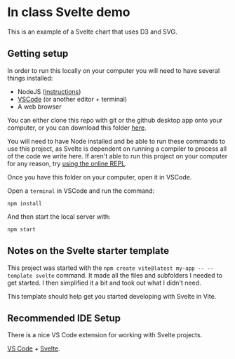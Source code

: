 # In class Svelte demo

This is an example of a Svelte chart that uses D3 and SVG.

## Getting setup

In order to run this locally on your computer you will need to have several things installed:

- NodeJS ([instructions](https://github.com/jsoma/interactives-class-content/blob/main/301-setup-node.md))
- [VSCode](https://code.visualstudio.com/) (or another editor + terminal)
- A web browser

You can either clone this repo with git or the github desktop app onto your computer, or you can download this folder [here](https://github.com/mitchthorson/lede-2022-dataviz/releases/download/v1.1/completed-svelte.zip).

You will need to have Node installed and be able to run these commands to use this project, as Svelte is dependent on running a compiler to process all of the code we write here. If aren't able to run this project on your computer for any reason, try [using the online REPL](https://svelte.dev/repl/9c8b39bd83634e0db874db2304d54f1d?version=3.49.0).

Once you have this folder on your computer, open it in VSCode.

Open a `terminal` in VSCode and run the command:

```
npm install
```

And then start the local server with:

```
npm start
```

## Notes on the Svelte starter template

This project was started with the `npm create vite@latest my-app -- --template svelte` command. It made all the files and subfolders I needed to get started. I then simplified it a bit and took out what I didn't need.

This template should help get you started developing with Svelte in Vite.

## Recommended IDE Setup

There is a nice VS Code extension for working with Svelte projects.

[VS Code](https://code.visualstudio.com/) + [Svelte](https://marketplace.visualstudio.com/items?itemName=svelte.svelte-vscode).

